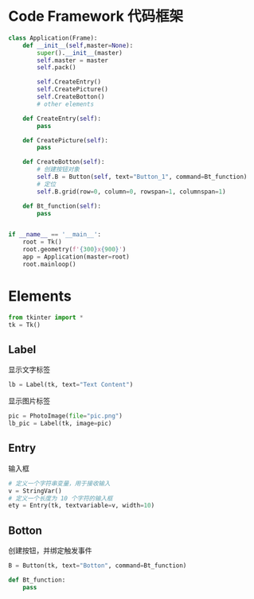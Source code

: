 <!-- ---
layout: wiki
title: tkinter
cate1: Python
cate2: -libs
description: 
keywords: Python
--- -->

# Code Framework 代码框架
```py
class Application(Frame):
    def __init__(self,master=None):
        super().__init__(master)
        self.master = master
        self.pack()

        self.CreateEntry()
        self.CreatePicture()
        self.CreateBotton()
        # other elements

    def CreateEntry(self):
        pass

    def CreatePicture(self):
        pass

    def CreateBotton(self):
        # 创建按钮对象
        self.B = Button(self, text="Button_1", command=Bt_function)
        # 定位
        self.B.grid(row=0, column=0, rowspan=1, columnspan=1)

    def Bt_function(self):
        pass


if __name__ == '__main__':
    root = Tk()
    root.geometry(f'{300}x{900}')
    app = Application(master=root)
    root.mainloop()
```

# Elements
```py
from tkinter import *
tk = Tk()
```

## Label
显示文字标签
```py
lb = Label(tk, text="Text Content")
```

显示图片标签
```py
pic = PhotoImage(file="pic.png")
lb_pic = Label(tk, image=pic)
```

## Entry
输入框
```py
# 定义一个字符串变量，用于接收输入
v = StringVar()
# 定义一个长度为 10 个字符的输入框
ety = Entry(tk, textvariable=v, width=10) 
```

## Botton
创建按钮，并绑定触发事件
```py
B = Button(tk, text="Botton", command=Bt_function)

def Bt_function:
    pass
```

